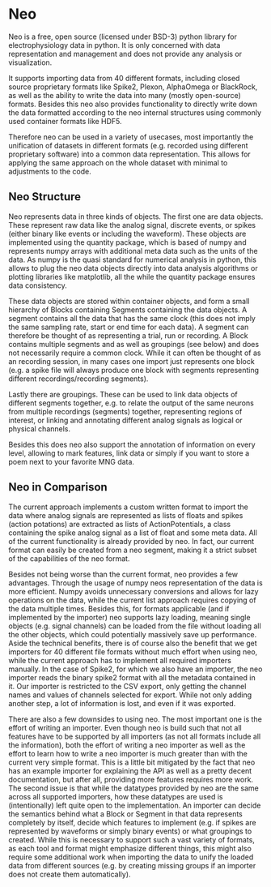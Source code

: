 # Neo
Neo is a free, open source (licensed under BSD-3) python library for electrophysiology data in python. It is only concerned with data representation and management and does not provide any analysis or visualization.

It supports importing data from 40 different formats, including closed source proprietary formats like Spike2, Plexon, AlphaOmega or BlackRock, as well as the ability to write the data into many (mostly open-source) formats. Besides this neo also provides functionality to directly write down the data formatted according to the neo internal structures using commonly used container formats like HDF5.

Therefore neo can be used in a variety of usecases, most importantly the unification of datasets in different formats (e.g. recorded using different proprietary software) into a common data representation. This allows for applying the same approach on the whole dataset with minimal to adjustments to the code.

## Neo Structure
Neo represents data in three kinds of objects. The first one are data objects. These represent raw data like the analog signal, discrete events, or spikes (either binary like events or including the waveform). These objects are implemented using the quantity package, which is based of numpy and represents numpy arrays with additional meta data such as the units of the data. As numpy is the quasi standard for numerical analysis in python, this allows to plug the neo data objects directly into data analysis algorithms or plotting libraries like matplotlib, all the while the quantity package ensures data consistency.

These data objects are stored within container objects, and form a small hierarchy of Blocks containing Segments containing the data objects. A segment contains all the data that has the same clock (this does not imply the same sampling rate, start or end time for each data). A segment can therefore be thought of as representing a trial, run or recording. A Block contains multiple segments and as well as groupings (see below) and does not necessarily require a common clock. While it can often be thought of as an recording session, in many cases one import just represents one block (e.g. a spike file will always produce one block with segments representing different recordings/recording segments).

Lastly there are groupings. These can be used to link data objects of different segments together, e.g. to relate the output of the same neurons from multiple recordings (segments) together, representing regions of interest, or linking and annotating different analog signals as logical or physical channels.

Besides this does neo also support the annotation of information on every level, allowing to mark features, link data or simply if you want to store a poem next to your favorite MNG data.

## Neo in Comparison
The current approach implements a custom written format to import the data where analog signals are represented as lists of floats and spikes (action potations) are extracted as lists of ActionPotentials, a class containing the spike analog signal as a list of float and some meta data. All of the current functionality is already provided by neo. In fact, our current format can easily be created from a neo segment, making it a strict subset of the capabilities of the neo format.

Besides not being worse than the current format, neo provides a few advantages. Through the usage of numpy neos representation of the data is more efficient. Numpy avoids unnecessary conversions and allows for lazy operations on the data, while the current list approach requires copying of the data multiple times. Besides this, for formats applicable (and if implemented by the importer) neo supports lazy loading, meaning single objects (e.g. signal channels) can be loaded from the file without loading all the other objects, which could potentially massively save up performance.
Aside the technical benefits, there is of course also the benefit that we get importers for 40 different file formats without much effort when using neo, while the current approach has to implement all required importers manually. In the case of Spike2, for which we also have an importer, the neo importer reads the binary spike2 format with all the metadata contained in it. Our importer is restricted to the CSV export, only getting the channel names and values of channels selected for export. While not only adding another step, a lot of information is lost, and even if it was exported.

There are also a few downsides to using neo. The most important one is the effort of writing an importer. Even though neo is build such that not all features have to be supported by all importers (as not all formats include all the information), both the effort of writing a neo importer as well as the effort to learn how to write a neo importer is much greater than with the current very simple format. This is a little bit mitigated by the fact that neo has an example importer for explaining the API as well as a pretty decent documentation, but after all, providing more features requires more work. The second issue is that while the datatypes provided by neo are the same across all supported importers, how these datatypes are used is (intentionally) left quite open to the implementation. An importer can decide the semantics behind what a Block or Segment in that data represents completely by itself, decide which features to implement (e.g. if spikes are represented by waveforms or simply binary events) or what groupings to created. While this is necessary to support such a vast variety of formats, as each tool and format might emphasize different things, this might also require some additional work when importing the data to unify the loaded data from different sources (e.g. by creating missing groups if an importer does not create them automatically).